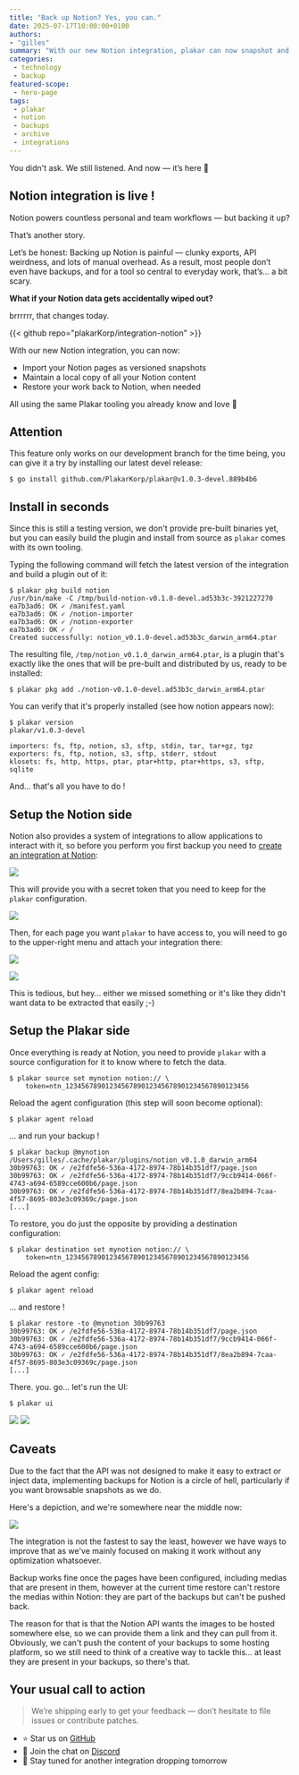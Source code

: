 ```yaml
---
title: "Back up Notion? Yes, you can."
date: 2025-07-17T10:00:00+0100
authors:
- "gilles"
summary: "With our new Notion integration, plakar can now snapshot and restore workspaces directly — docs, databases, and more. No hacks. Just data."
categories:
 - technology
 - backup
featured-scope:
 - hero-page
tags:
 - plakar
 - notion
 - backups
 - archive
 - integrations
---
```


You didn't ask. We still listened. And now — it’s here 🎉


## Notion integration is live !

Notion powers countless personal and team workflows — but backing it up?

That’s another story.

Let’s be honest:
Backing up Notion is painful — clunky exports, API weirdness, and lots of manual overhead.
As a result,
most people don’t even have backups, and for a tool so central to everyday work, that’s… a bit scary.

**What if your Notion data gets accidentally wiped out?**

brrrrrr, that changes today.

{{< github repo="plakarKorp/integration-notion" >}}

With our new Notion integration, you can now:
- Import your Notion pages as versioned snapshots
- Maintain a local copy of all your Notion content
- Restore your work back to Notion, when needed

All using the same Plakar tooling you already know and love 💜


## Attention

This feature only works on our development branch for the time being,
you can give it a try by installing our latest devel release:

```
$ go install github.com/PlakarKorp/plakar@v1.0.3-devel.889b4b6
```


## Install in seconds

Since this is still a testing version,
we don't provide pre-built binaries yet,
but you can easily build the plugin and install from source as `plakar` comes with its own tooling.

Typing the following command will fetch the latest version of the integration and build a plugin out of it:

```
$ plakar pkg build notion
/usr/bin/make -C /tmp/build-notion-v0.1.0-devel.ad53b3c-3921227270
ea7b3ad6: OK ✓ /manifest.yaml
ea7b3ad6: OK ✓ /notion-importer
ea7b3ad6: OK ✓ /notion-exporter
ea7b3ad6: OK ✓ /
Created successfully: notion_v0.1.0-devel.ad53b3c_darwin_arm64.ptar
```

The resulting file,
`/tmp/notion_v0.1.0_darwin_arm64.ptar`,
is a plugin that's exactly like the ones that will be pre-built and distributed by us,
ready to be installed:

```
$ plakar pkg add ./notion-v0.1.0-devel.ad53b3c_darwin_arm64.ptar
```

You can verify that it's properly installed (see how notion appears now):

```
$ plakar version
plakar/v1.0.3-devel

importers: fs, ftp, notion, s3, sftp, stdin, tar, tar+gz, tgz
exporters: fs, ftp, notion, s3, sftp, stderr, stdout
klosets: fs, http, https, ptar, ptar+http, ptar+https, s3, sftp, sqlite
```

And... that's all you have to do !


## Setup the Notion side

Notion also provides a system of integrations to allow applications to interact with it,
so before you perform you first backup you need to  [create an integration at Notion](https://www.notion.com/my-integrations):

![](notion-create-integration.png)


This will provide you with a secret token that you need to keep for the `plakar` configuration.

![](notion-create-integration-2.png)

Then,
for each page you want `plakar` to have access to,
you will need to go to the upper-right menu and attach your integration there:

![](notion-integration-setup.png)

![](notion-integration-setup-2.png)


This is tedious,
but hey...
either we missed something or it's like they didn't want data to be extracted that easily ;-)


## Setup the Plakar side

Once everything is ready at Notion,
you need to provide `plakar` with a source configuration for it to know where to fetch the data.

```
$ plakar source set mynotion notion:// \
    token=ntn_1234567890123456789012345678901234567890123456
```

Reload the agent configuration (this step will soon become optional):
```
$ plakar agent reload
```

... and run your backup !
```
$ plakar backup @mynotion 
/Users/gilles/.cache/plakar/plugins/notion_v0.1.0_darwin_arm64
30b99763: OK ✓ /e2fdfe56-536a-4172-8974-78b14b351df7/page.json
30b99763: OK ✓ /e2fdfe56-536a-4172-8974-78b14b351df7/9ccb9414-066f-4743-a694-6589cce600b6/page.json
30b99763: OK ✓ /e2fdfe56-536a-4172-8974-78b14b351df7/8ea2b894-7caa-4f57-8695-803e3c09369c/page.json
[...]
```


To restore,
you do just the opposite by providing a destination configuration:

```
$ plakar destination set mynotion notion:// \
    token=ntn_1234567890123456789012345678901234567890123456
```

Reload the agent config:
```
$ plakar agent reload
```

... and restore !
```
$ plakar restore -to @mynotion 30b99763
30b99763: OK ✓ /e2fdfe56-536a-4172-8974-78b14b351df7/page.json
30b99763: OK ✓ /e2fdfe56-536a-4172-8974-78b14b351df7/9ccb9414-066f-4743-a694-6589cce600b6/page.json
30b99763: OK ✓ /e2fdfe56-536a-4172-8974-78b14b351df7/8ea2b894-7caa-4f57-8695-803e3c09369c/page.json
[...]
```

There. you. go... let's run the UI:

```
$ plakar ui
```

![](notion-ui-1.png)
![](notion-ui-2.png)


## Caveats

Due to the fact that the API was not designed to make it easy to extract or inject data,
implementing backups for Notion is a circle of hell,
particularly if you want browsable snapshots as we do.

Here's a depiction, and we're somewhere near the middle now:

![](dante.jpg)

The integration is not the fastest to say the least,
however we have ways to improve that as we've mainly focused on making it work without any optimization whatsoever.

Backup works fine once the pages have been configured,
including medias that are present in them,
however at the current time restore can't restore the medias within Notion:
they are part of the backups but can't be pushed back.

The reason for that is that the Notion API wants the images to be hosted somewhere else,
so we can provide them a link and they can pull from it.
Obviously,
we can't push the content of your backups to some hosting platform,
so we still need to think of a creative way to tackle this...
at least they are present in your backups, so there's that.


## Your usual call to action

> We’re shipping early to get your feedback — don’t hesitate to file issues or contribute patches.

- ⭐ Star us on [GitHub](https://github.com/PlakarKorp/plakar)
- 💬 Join the chat on [Discord](https://discord.com/invite/uqdP9Wfzx3)
- 🚀 Stay tuned for another integration dropping tomorrow
